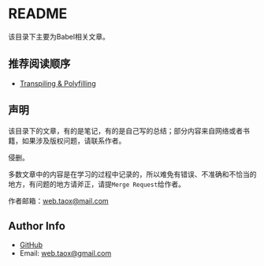 # README

该目录下主要为Babel相关文章。

## 推荐阅读顺序

* [Transpiling & Polyfilling](./docs/Transpiling%26Polyfilling.md)

## 声明

该目录下的文章，有的是笔记，有的是自己写的总结；部分内容来自网络或者书籍，如果涉及版权问题，请联系作者。

侵删。

多数文章中的内容是在学习的过程中记录的，所以难免有错误、不准确和不恰当的地方，有问题的地方请斧正，请提`Merge Request`给作者。

作者邮箱：<web.taox@mail.com>

## Author Info

* [GitHub](https://github.com/Tao-Quixote)
* Email: <web.taox@gmail.com>